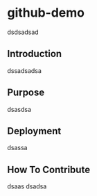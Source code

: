 # github-demo
dsdsadsad
## Introduction
dssadsadsa
## Purpose
dsasdsa
## Deployment
dsassa
## How To Contribute
dsaas
dsadsa